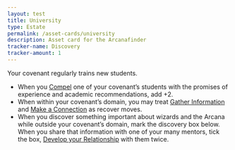 ```yaml
---
layout: test
title: University
type: Estate
permalink: /asset-cards/university
description: Asset card for the Arcanafinder
tracker-name: Discovery
tracker-amount: 1
---
```

Your covenant regularly trains new students.
- When you <ins>Compel</ins> one of your covenant’s students with the promises of experience and academic recommendations, add +2.
- When within your covenant’s domain, you may treat <ins>Gather Information</ins> and <ins>Make a Connection</ins> as recover moves.
- When you discover something important about wizards and the Arcana while outside your covenant’s domain, mark the discovery box below. When you share that information with one of your many mentors, tick the box, <ins>Develop your Relationship</ins> with them twice.

